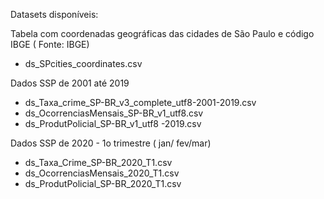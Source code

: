 Datasets disponíveis:


Tabela com coordenadas geográficas das cidades de São Paulo e código IBGE  ( Fonte: IBGE) 
-  ds_SPcities_coordinates.csv  


Dados SSP de 2001 até 2019

 - ds_Taxa_crime_SP-BR_v3_complete_utf8-2001-2019.csv  
 - ds_OcorrenciasMensais_SP-BR_v1_utf8.csv  
 - ds_ProdutPolicial_SP-BR_v1_utf8 -2019.csv


Dados SSP de 2020 - 1o trimestre ( jan/ fev/mar)

- ds_Taxa_Crime_SP-BR_2020_T1.csv  
- ds_OcorrenciasMensais_2020_T1.csv  
- ds_ProdutPolicial_SP-BR_2020_T1.csv
